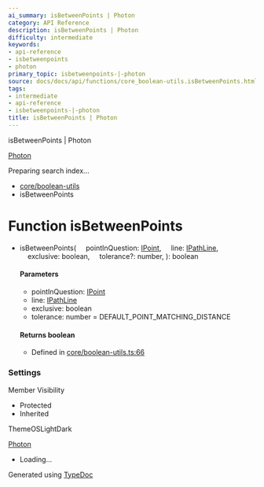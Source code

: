 ```yaml
---
ai_summary: isBetweenPoints | Photon
category: API Reference
description: isBetweenPoints | Photon
difficulty: intermediate
keywords:
- api-reference
- isbetweenpoints
- photon
primary_topic: isbetweenpoints-|-photon
source: docs/docs/api/functions/core_boolean-utils.isBetweenPoints.html
tags:
- intermediate
- api-reference
- isbetweenpoints-|-photon
title: isBetweenPoints | Photon
---
```

isBetweenPoints | Photon

[Photon](../index.md)




Preparing search index...

* [core/boolean-utils](../modules/core_boolean-utils.md)
* isBetweenPoints

# Function isBetweenPoints

* isBetweenPoints(
      pointInQuestion: [IPoint](../interfaces/core_schema.IPoint.md),
      line: [IPathLine](../interfaces/core_schema.IPathLine.md),
      exclusive: boolean,
      tolerance?: number,
  ): boolean

  #### Parameters

  + pointInQuestion: [IPoint](../interfaces/core_schema.IPoint.md)
  + line: [IPathLine](../interfaces/core_schema.IPathLine.md)
  + exclusive: boolean
  + tolerance: number = DEFAULT\_POINT\_MATCHING\_DISTANCE

  #### Returns boolean

  + Defined in [core/boolean-utils.ts:66](https://github.com/mwhite454/photon/blob/main/packages/photon/src/core/boolean-utils.ts#L66)

### Settings

Member Visibility

* Protected
* Inherited

ThemeOSLightDark

[Photon](../index.md)

* Loading...

Generated using [TypeDoc](https://typedoc.org/)
